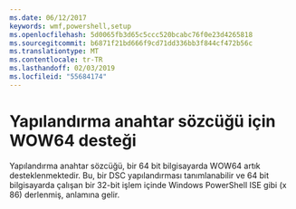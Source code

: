 ```yaml
---
ms.date: 06/12/2017
keywords: wmf,powershell,setup
ms.openlocfilehash: 5d0065fb3d65c5ccc520bcabc76f0e23d4265818
ms.sourcegitcommit: b6871f21bd666f9cd71dd336bb3f844cf472b56c
ms.translationtype: MT
ms.contentlocale: tr-TR
ms.lasthandoff: 02/03/2019
ms.locfileid: "55684174"
---
```

# <a name="wow64-support-for-configuration-keyword"></a>Yapılandırma anahtar sözcüğü için WOW64 desteği

Yapılandırma anahtar sözcüğü, bir 64 bit bilgisayarda WOW64 artık desteklenmektedir. Bu, bir DSC yapılandırması tanımlanabilir ve 64 bit bilgisayarda çalışan bir 32-bit işlem içinde Windows PowerShell ISE gibi (x 86) derlenmiş, anlamına gelir.

